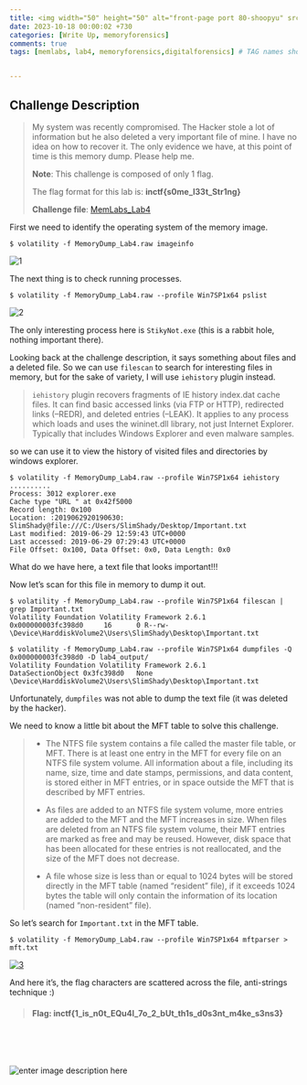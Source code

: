```yaml
---
title: <img width="50" height="50" alt="front-page port 80-shoopyu" src="https://repository-images.githubusercontent.com/203713308/0ed14700-ffd3-11ea-9c3a-ec9166b4dd01">MemLabs Lab4 🛡️
date: 2023-10-18 00:00:02 +730
categories: [Write Up, memoryforensics]
comments: true
tags: [memlabs, lab4, memoryforensics,digitalforensics] # TAG names should always be lowercase


---
```

 ## **Challenge Description**
> 
> My system was recently compromised. The Hacker stole a lot of information but he also deleted a very important file of mine. I have no idea on how to recover it. The only evidence we have, at this point of time is this memory dump. Please help me.
> 
> **Note**: This challenge is composed of only 1 flag.
> 
> The flag format for this lab is:  **inctf{s0me_l33t_Str1ng}**
> 
> **Challenge file**:  [MemLabs_Lab4](https://mega.nz/#!Tx41jC5K!ifdu9DUair0sHncj5QWImJovfxixcAY-gt72mCXmYrE)

First we need to identify the operating system of the memory image.

```
$ volatility -f MemoryDump_Lab4.raw imageinfo

```

![1](https://github.com/thelocalh0st/thelocalh0st.github.io/assets/125783410/e8220ed9-c756-4ce0-b755-f49bb2969280)

The next thing is to check running processes.

```
$ volatility -f MemoryDump_Lab4.raw --profile Win7SP1x64 pslist

```
![2](https://github.com/thelocalh0st/thelocalh0st.github.io/assets/125783410/8594f36c-1dae-431b-af68-972872f32d74)


The only interesting process here is  `StikyNot.exe`  (this is a rabbit hole, nothing important there).

Looking back at the challenge description, it says something about files and a deleted file. So we can use  `filescan`  to search for interesting files in memory, but for the sake of variety, I will use  `iehistory`  plugin instead.

> `iehistory`  plugin recovers fragments of IE history index.dat cache files. It can find basic accessed links (via FTP or HTTP), redirected links (–REDR), and deleted entries (–LEAK). It applies to any process which loads and uses the wininet.dll library, not just Internet Explorer. Typically that includes Windows Explorer and even malware samples.

so we can use it to view the history of visited files and directories by windows explorer.

```
$ volatility -f MemoryDump_Lab4.raw --profile Win7SP1x64 iehistory
..........
Process: 3012 explorer.exe
Cache type "URL " at 0x42f5000
Record length: 0x100
Location: :2019062920190630: SlimShady@file:///C:/Users/SlimShady/Desktop/Important.txt
Last modified: 2019-06-29 12:59:43 UTC+0000
Last accessed: 2019-06-29 07:29:43 UTC+0000
File Offset: 0x100, Data Offset: 0x0, Data Length: 0x0

```

What do we have here, a text file that looks important!!!

Now let’s scan for this file in memory to dump it out.

```
$ volatility -f MemoryDump_Lab4.raw --profile Win7SP1x64 filescan | grep Important.txt
Volatility Foundation Volatility Framework 2.6.1
0x000000003fc398d0     16      0 R--rw- \Device\HarddiskVolume2\Users\SlimShady\Desktop\Important.txt

$ volatility -f MemoryDump_Lab4.raw --profile Win7SP1x64 dumpfiles -Q 0x000000003fc398d0 -D lab4_output/
Volatility Foundation Volatility Framework 2.6.1
DataSectionObject 0x3fc398d0   None   \Device\HarddiskVolume2\Users\SlimShady\Desktop\Important.txt

```

Unfortunately,  `dumpfiles`  was not able to dump the text file (it was deleted by the hacker).

We need to know a little bit about the MFT table to solve this challenge.

> -   The NTFS file system contains a file called the master file table, or MFT. There is at least one entry in the MFT for every file on an NTFS file system volume. All information about a file, including its name, size, time and date stamps, permissions, and data content, is stored either in MFT entries, or in space outside the MFT that is described by MFT entries.
>     
> -   As files are added to an NTFS file system volume, more entries are added to the MFT and the MFT increases in size. When files are deleted from an NTFS file system volume, their MFT entries are marked as free and may be reused. However, disk space that has been allocated for these entries is not reallocated, and the size of the MFT does not decrease.
>     
> -   A file whose size is less than or equal to 1024 bytes will be stored directly in the MFT table (named “resident” file), if it exceeds 1024 bytes the table will only contain the information of its location (named “non-resident” file).
>     

So let’s search for  `Important.txt`  in the MFT table.

```
$ volatility -f MemoryDump_Lab4.raw --profile Win7SP1x64 mftparser > mft.txt

```

[![3](https://n1ght-w0lf.github.io/assets/images/ctf-writeups/memlabs/lab4/3.png)](https://n1ght-w0lf.github.io/assets/images/ctf-writeups/memlabs/lab4/3.png)

And here it’s, the flag characters are scattered across the file, anti-strings technique :)

> #### Flag: inctf{1_is_n0t_EQu4l_7o_2_bUt_th1s_d0s3nt_m4ke_s3ns3}
<br>
<br>
<br>

![enter image description here](https://media.giphy.com/media/DAtJCG1t3im1G/giphy.gif)
